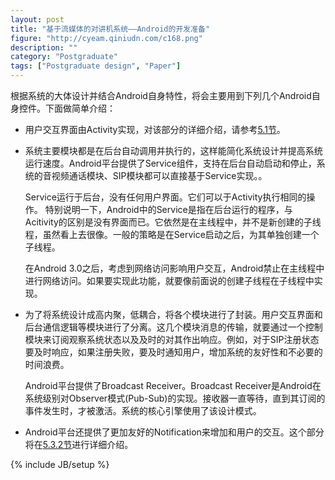 ```yaml
---
layout: post
title: "基于流媒体的对讲机系统——Android的开发准备"
figure: "http://cyeam.qiniudn.com/c168.png"
description: ""
category: "Postgraduate"
tags: ["Postgraduate design", "Paper"]
---
```


根据系统的大体设计并结合Android自身特性，将会主要用到下列几个Android自身控件。下面做简单介绍：

+ 用户交互界面由Activity实现，对该部分的详细介绍，请参考[5.1节](http://blog.cyeam.com/postgraduate%20design/2014/04/18/pager_listfragment/)。
+ 系统主要模块都是在后台自动调用并执行的，这样能简化系统设计并提高系统运行速度。Android平台提供了Service组件，支持在后台自动启动和停止，系统的音视频通话模块、SIP模块都可以直接基于Service实现。。

    Service运行于后台，没有任何用户界面。它们可以于Activity执行相同的操作。
    特别说明一下，Android中的Service是指在后台运行的程序，与Acitivity的区别是没有界面而已。它依然是在主线程中，并不是新创建的子线程，虽然看上去很像。一般的策略是在Service启动之后，为其单独创建一个子线程。

    在Android 3.0之后，考虑到网络访问影响用户交互，Android禁止在主线程中进行网络访问。如果要实现此功能，就要像前面说的创建子线程在子线程中实现。

+ 为了将系统设计成高内聚，低耦合，将各个模块进行了封装。用户交互界面和后台通信逻辑等模块进行了分离。这几个模块消息的传输，就要通过一个控制模块来订阅观察系统状态以及及时的对其作出响应。例如，对于SIP注册状态要及时响应，如果注册失败，要及时通知用户，增加系统的友好性和不必要的时间浪费。

    Android平台提供了Broadcast Receiver。Broadcast Receiver是Android在系统级别对Observer模式(Pub-Sub)的实现。接收器一直等待，直到其订阅的事件发生时，才被激活。系统的核心引擎使用了该设计模式。

+ Android平台还提供了更加友好的Notification来增加和用户的交互。这个部分将在[5.3.2节](http://blog.cyeam.com/postgraduate%20design/2014/04/18/pager_notification/)进行详细介绍。

{% include JB/setup %}
